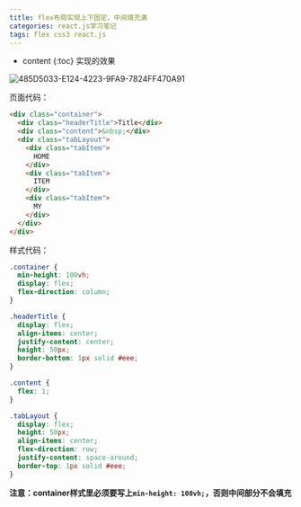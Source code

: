 ```yaml
---
title: flex布局实现上下固定，中间填充满
categories: react.js学习笔记
tags: flex css3 react.js
---
```


* content
{:toc}
实现的效果

![485D5033-E124-4223-9FA9-7824FF470A91](https://tomoya92.github.io/imgs/485D5033-E124-4223-9FA9-7824FF470A91.png)




页面代码：

```html
<div class="container">
  <div class="headerTitle">Title</div>
  <div class="content">&nbsp;</div>
  <div class="tabLayout">
    <div class="tabItem">
      HOME
    </div>
    <div class="tabItem">
      ITEM
    </div>
    <div class="tabItem">
      MY
    </div>
  </div>
</div>
```

样式代码：

```css
.container {
  min-height: 100vh;
  display: flex;
  flex-direction: column;
}

.headerTitle {
  display: flex;
  align-items: center;
  justify-content: center;
  height: 50px;
  border-bottom: 1px solid #eee;
}

.content {
  flex: 1;
}

.tabLayout {
  display: flex;
  height: 50px;
  align-items: center;
  flex-direction: row;
  justify-content: space-around;
  border-top: 1px solid #eee;
}

```

**注意：container样式里必须要写上`min-height: 100vh;`，否则中间部分不会填充**

